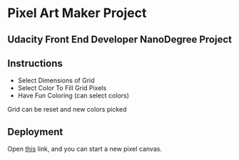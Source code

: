 # Pixel Art Maker Project

## Udacity Front End Developer NanoDegree Project

## Instructions
* Select Dimensions of Grid
* Select Color To Fill Grid Pixels
* Have Fun Coloring (can select colors)

Grid can be reset and new colors picked

## Deployment
Open [this](https://chadwyck242.github.io/pixel-art-maker/) link, and you can start a new pixel canvas.
